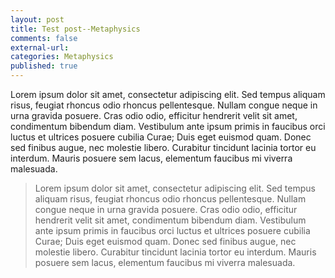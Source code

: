 ```yaml
---
layout: post
title: Test post--Metaphysics
comments: false
external-url:
categories: Metaphysics
published: true
---
```


Lorem ipsum dolor sit amet, consectetur adipiscing elit. Sed tempus aliquam risus, feugiat rhoncus odio rhoncus pellentesque. Nullam congue neque in urna gravida posuere. Cras odio odio, efficitur hendrerit velit sit amet, condimentum bibendum diam. Vestibulum ante ipsum primis in faucibus orci luctus et ultrices posuere cubilia Curae; Duis eget euismod quam. Donec sed finibus augue, nec molestie libero. Curabitur tincidunt lacinia tortor eu interdum. Mauris posuere sem lacus, elementum faucibus mi viverra malesuada.

> Lorem ipsum dolor sit amet, consectetur adipiscing elit. Sed tempus aliquam risus, feugiat rhoncus odio rhoncus pellentesque. Nullam congue neque in urna gravida posuere. Cras odio odio, efficitur hendrerit velit sit amet, condimentum bibendum diam. Vestibulum ante ipsum primis in faucibus orci luctus et ultrices posuere cubilia Curae; Duis eget euismod quam. Donec sed finibus augue, nec molestie libero. Curabitur tincidunt lacinia tortor eu interdum. Mauris posuere sem lacus, elementum faucibus mi viverra malesuada.
